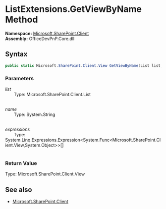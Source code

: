 # ListExtensions.GetViewByName Method  
**Namespace:** [Microsoft.SharePoint.Client](Microsoft.SharePoint.Client.md)  
**Assembly:** OfficeDevPnP.Core.dll  
## Syntax
```C#
public static Microsoft.SharePoint.Client.View GetViewByName(List list, String name, Expression<Func<View, Object>>[] expressions)
```
### Parameters
*list*  
&emsp;&emsp;Type: Microsoft.SharePoint.Client.List  
&emsp;&emsp;  
  
*name*  
&emsp;&emsp;Type: System.String  
&emsp;&emsp;  
  
*expressions*  
&emsp;&emsp;Type: System.Linq.Expressions.Expression<System.Func<Microsoft.SharePoint.Client.View,System.Object>>[]  
&emsp;&emsp;  
  
### Return Value
Type: Microsoft.SharePoint.Client.View  

## See also
- [Microsoft.SharePoint.Client](Microsoft.SharePoint.Client.md)
